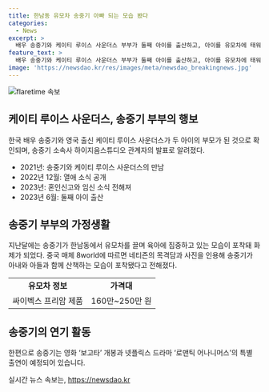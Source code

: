 ```yaml
---
title: 한남동 유모차 송중기 아빠 되는 모습 봤다
categories:
  - News
excerpt: >
  배우 송중기와 케이티 루이스 사운더스 부부가 둘째 아이를 출산하고, 아이를 유모차에 태워 산책하는 모습이 포착되었다. 송중기는 2021년에 케이티와 열애를 공개하고, 2022년에 결혼 및 첫째를 출산한 뒤 1년만에 두 번째 아이를 얻게 됐다. 아내의 고향 로마에서 아이를 맞이한 송중기는 현재 육아에 전념하며, 유모차를 직접 끌고 있는 모습이 화제가 되었다. 이에 대중들은 송중기 부부의 가정 생활에 관심을 갖고 있다.
feature_text: >
  배우 송중기와 케이티 루이스 사운더스 부부가 둘째 아이를 출산하고, 아이를 유모차에 태워 산책하는 모습이 포착되었다. 송중기는 2021년에 케이티와 열애를 공개하고, 2022년에 결혼 및 첫째를 출산한 뒤 1년만에 두 번째 아이를 얻게 됐다. 아내의 고향 로마에서 아이를 맞이한 송중기는 현재 육아에 전념하며, 유모차를 직접 끌고 있는 모습이 화제가 되었다. 이에 대중들은 송중기 부부의 가정 생활에 관심을 갖고 있다.
image: 'https://newsdao.kr/res/images/meta/newsdao_breakingnews.jpg'
---
```


<p><img src="https://newsdao.kr/res/images/meta/newsdao_breakingnews.jpg" alt="flaretime 속보" /></p>

<h2 data-ke-size="size26">케이티 루이스 사운더스, 송중기 부부의 행보</h2>

<p data-ke-size="size16">한국 배우 송중기와 영국 출신 케이티 루이스 사운더스가 두 아이의 부모가 된 것으로 확인되며, 송중기 소속사 하이지음스튜디오 관계자의 발표로 알려졌다.  </p>

<ul>
  <li>2021년: 송중기와 케이티 루이스 사운더스의 만남</li>
  <li>2022년 12월: 열애 소식 공개</li>
  <li>2023년: 혼인신고와 임신 소식 전해져</li>
  <li>2023년 6월: 둘째 아이 출산</li>
</ul>

<h2 data-ke-size="size26">송중기 부부의 가정생활</h2>

<p data-ke-size="size16">지난달에는 송중기가 한남동에서 유모차를 끌며 육아에 집중하고 있는 모습이 포착돼 화제가 되었다. 중국 매체 8world에 따르면 네티즌의 목격담과 사진을 인용해 송중기가 아내와 아들과 함께 산책하는 모습이 포착됐다고 전해졌다. </p>

<table>
  <tr>
    <td style="text-align: center; height: 17px;"><b>유모차 정보</b></td>
    <td style="text-align: center; height: 17px;"><b>가격대</b></td>
  </tr>
  <tr>
    <td style="text-align: center; height: 17px;">싸이벡스 프리암 제품</td>
    <td style="text-align: center; height: 17px;">160만~250만 원</td>
  </tr>
</table>

<h2 data-ke-size="size26">송중기의 연기 활동</h2>

<p data-ke-size="size16">한편으로 송중기는 영화 ‘보고타’ 개봉과 넷플릭스 드라마 ‘로맨틱 어나니머스’의 특별 출연이 예정되어 있습니다.</p>
실시간 뉴스 속보는, <a href="https://newsdao.kr" rel="dofollow">https://newsdao.kr</a>


